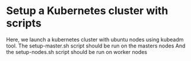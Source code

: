 # Setup a Kubernetes cluster with scripts 
Here, we launch a kubernetes cluster with ubuntu nodes using kubeadm tool.
The setup-master.sh script should be run on the masters nodes
And the setup-nodes.sh script should be run on worker nodes
